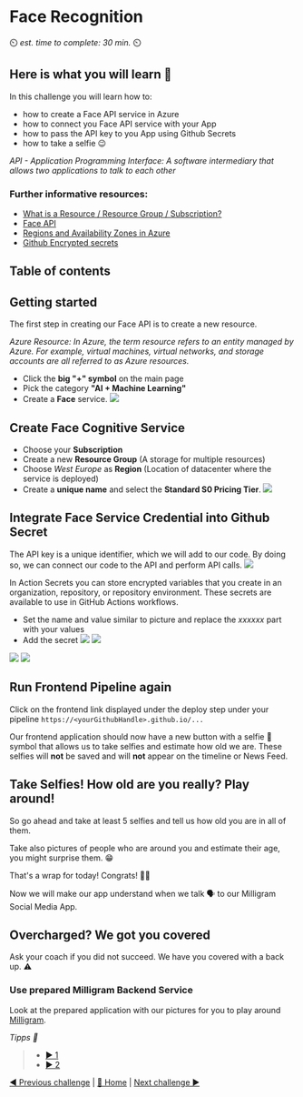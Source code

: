 # Face Recognition

⏲️ _est. time to complete: 30 min._ ⏲️

## Here is what you will learn 🎯

In this challenge you will learn how to:

- how to create a Face API service in Azure
- how to connect you Face API service with your App
- how to pass the API key to you App using Github Secrets
- how to take a selfie 😉

*API - Application Programming Interface: A software intermediary that allows two applications to talk to each other*

### Further informative resources:

- [What is a Resource / Resource Group / Subscription?](https://docs.microsoft.com/azure/cloud-adoption-framework/govern/resource-consistency/resource-access-management)
- [Face API](https://azure.microsoft.com/services/cognitive-services/face/)
- [Regions and Availability Zones in Azure](https://docs.microsoft.com/azure/availability-zones/az-overview)
- [Github Encrypted secrets](https://docs.github.com/en/actions/reference/encrypted-secrets)

## Table of contents

## Getting started

The first step in creating our Face API is to create a new resource.

*Azure Resource: In Azure, the term resource refers to an entity managed by Azure. For example, virtual machines, virtual networks, and storage accounts are all referred to as Azure resources.*

- Click the **big "+" symbol** on the main page
- Pick the category **"AI + Machine Learning"**
- Create a **Face** service.
![](./images/dark/create-face.png)

## Create Face Cognitive Service

- Choose your **Subscription**
- Create a new **Resource Group** (A storage for multiple resources)
- Choose *West Europe* as **Region** (Location of datacenter where the service is deployed)
- Create a **unique name** and select the **Standard S0 Pricing Tier**.
![](./images/dark/create-face-options.png)

## Integrate Face Service Credential into Github Secret

The API key is a unique identifier, which we will add to our code. By doing so, we can connect our code to the API and perform API calls.
![](./images/dark/milligram-face-api-access-keys.png)

In Action Secrets you can store encrypted variables that you create in an organization, repository, or repository environment. These secrets are available to use in GitHub Actions workflows.
- Set the name and value similar to picture and replace the *xxxxxx* part with your values
- Add the secret
![](./images/dark/vue-app-face-api-endpoint-secret.png#gh-dark-mode-only)
![](./images/light/vue-app-face-api-endpoint-secret.png#gh-light-mode-only)

![](./images/dark/vue-app-face-api-key-secret.png#gh-dark-mode-only)
![](./images/light/vue-app-face-api-key-secret.png#gh-light-mode-only)

## Run Frontend Pipeline again

Click on the frontend link displayed under the deploy step under your pipeline `https://<yourGithubHandle>.github.io/...`

Our frontend application should now have a new button with a selfie 🤩 symbol that allows us to take selfies and estimate how old we are.
These selfies will __not__ be saved and will __not__ appear on the timeline or News Feed.

## Take Selfies! How old are you really? Play around!

So go ahead and take at least 5 selfies and tell us how old you are in all of them.

Take also pictures of people who are around you and estimate their age, you might surprise them. 😁

That's a wrap for today! Congrats! 🥳🙏

Now we will make our app understand when we talk 🗣️ to our Milligram Social Media App. 


## Overcharged? We got you covered

Ask your coach if you did not succeed. We have you covered with a back up. ⚠️

### Use prepared Milligram Backend Service

Look at the prepared application with our pictures for you to play around [Milligram](https://codeunicornmartha.github.io/FemaleAIAppInnovationEcosystem/#/?stack-key=a78e2b9a).

_Tipps 📝_
  > - [▶ 1](./WorkInProgress)
  > - [▶ 2](./WorkInProgress)

[◀ Previous challenge](../../day1/Application/README.md) | [🔼 Home](../../README.md) | [Next challenge ▶](../Speech/README.md)